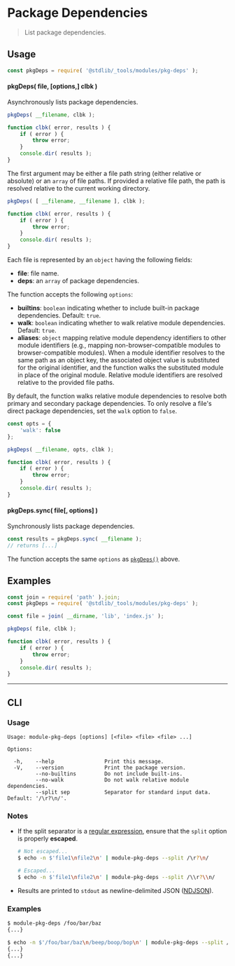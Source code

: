 <!--

@license Apache-2.0

Copyright (c) 2018 The Stdlib Authors.

Licensed under the Apache License, Version 2.0 (the "License");
you may not use this file except in compliance with the License.
You may obtain a copy of the License at

   http://www.apache.org/licenses/LICENSE-2.0

Unless required by applicable law or agreed to in writing, software
distributed under the License is distributed on an "AS IS" BASIS,
WITHOUT WARRANTIES OR CONDITIONS OF ANY KIND, either express or implied.
See the License for the specific language governing permissions and
limitations under the License.

-->

# Package Dependencies

> List package dependencies.

<section class="usage">

## Usage

```javascript
const pkgDeps = require( '@stdlib/_tools/modules/pkg-deps' );
```

<a name="pkg-deps"></a>

#### pkgDeps( file, \[options,] clbk )

Asynchronously lists package dependencies.

```javascript
pkgDeps( __filename, clbk );

function clbk( error, results ) {
    if ( error ) {
        throw error;
    }
    console.dir( results );
}
```

The first argument may be either a file path string (either relative or absolute) or an `array` of file paths. If provided a relative file path, the path is resolved relative to the current working directory.

```javascript
pkgDeps( [ __filename, __filename ], clbk );

function clbk( error, results ) {
    if ( error ) {
        throw error;
    }
    console.dir( results );
}
```

Each file is represented by an `object` having the following fields:

-   **file**: file name.
-   **deps**: an `array` of package dependencies.

The function accepts the following `options`:

-   **builtins**: `boolean` indicating whether to include built-in package dependencies. Default: `true`.
-   **walk**: `boolean` indicating whether to walk relative module dependencies. Default: `true`.
-   **aliases**: `object` mapping relative module dependency identifiers to other module identifiers (e.g., mapping non-browser-compatible modules to browser-compatible modules). When a module identifier resolves to the same path as an object key, the associated object value is substituted for the original identifier, and the function walks the substituted module in place of the original module. Relative module identifiers are resolved relative to the provided file paths.

By default, the function walks relative module dependencies to resolve both primary and secondary package dependencies. To only resolve a file's direct package dependencies, set the `walk` option to `false`.

```javascript
const opts = {
    'walk': false
};

pkgDeps( __filename, opts, clbk );

function clbk( error, results ) {
    if ( error ) {
        throw error;
    }
    console.dir( results );
}
```

#### pkgDeps.sync( file\[, options] )

Synchronously lists package dependencies.

```javascript
const results = pkgDeps.sync( __filename );
// returns [...]
```

The function accepts the same `options` as [`pkgDeps()`](#pkg-deps) above.

</section>

<!-- /.usage -->

<section class="examples">

## Examples

<!-- eslint no-undef: "error" -->

```javascript
const join = require( 'path' ).join;
const pkgDeps = require( '@stdlib/_tools/modules/pkg-deps' );

const file = join( __dirname, 'lib', 'index.js' );

pkgDeps( file, clbk );

function clbk( error, results ) {
    if ( error ) {
        throw error;
    }
    console.dir( results );
}
```

</section>

<!-- /.examples -->

* * *

<section class="cli">

## CLI

<section class="usage">

### Usage

```text
Usage: module-pkg-deps [options] [<file> <file> <file> ...]

Options:

  -h,    --help                Print this message.
  -V,    --version             Print the package version.
         --no-builtins         Do not include built-ins.
         --no-walk             Do not walk relative module dependencies.
         --split sep           Separator for standard input data. Default: '/\r?\n/'.
```

</section>

<!-- /.usage -->

<section class="notes">

### Notes

-   If the split separator is a [regular expression][mdn-regexp], ensure that the `split` option is properly **escaped**.

    ```bash
    # Not escaped...
    $ echo -n $'file1\nfile2\n' | module-pkg-deps --split /\r?\n/

    # Escaped...
    $ echo -n $'file1\nfile2\n' | module-pkg-deps --split /\\r?\\n/
    ```

-   Results are printed to `stdout` as newline-delimited JSON ([NDJSON][ndjson]).

</section>

<!-- /.notes -->

<section class="examples">

### Examples

```bash
$ module-pkg-deps /foo/bar/baz
{...}
```

```bash
$ echo -n $'/foo/bar/baz\n/beep/boop/bop\n' | module-pkg-deps --split /\\r?\\n/
{...}
{...}
```

</section>

<!-- /.examples -->

</section>

<!-- /.cli -->

<!-- Section for related `stdlib` packages. Do not manually edit this section, as it is automatically populated. -->

<section class="related">

</section>

<!-- /.related -->

<!-- Section for all links. Make sure to keep an empty line after the `section` element and another before the `/section` close. -->

<section class="links">

[mdn-regexp]: https://developer.mozilla.org/en-US/docs/Web/JavaScript/Guide/Regular_Expressions

[ndjson]: http://ndjson.org/

</section>

<!-- /.links -->

